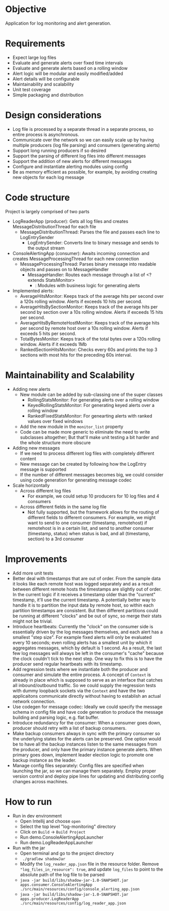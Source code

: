 # Objective
Application for log monitoring and alert generation.

# Requirements
- Expect large log files
- Evaluate and generate alerts over fixed time intervals
- Evaluate and generate alerts based on a rolling window
- Alert logic will be modular and easily modified/added
- Alert details will be configurable
- Maintainability and scalability
- Unit test coverage
- Simple packaging and distribution

# Design considerations
- Log file is processed by a separate thread in a separate process, so entire process is asynchronous.
- Communicate over the network so we can easily scale up by having multiple producers (log file parsing) and consumers (generating alerts)
- Support long running producers if so desired
- Support the parsing of different log files into different messages
- Support the addition of new alerts for different messages
- Configure and instantiate alerting modules using config
- Be as memory efficient as possible, for example, by avoiding creating new objects for each log message

# Code structure
Project is largely comprised of two parts
- LogReaderApp (producer): Gets all log files and creates MessageDistributionThread for each file 
  - MessageDistributionThread: Parses the file and passes each line to LogEntrySender
    - LogEntrySender: Converts line to binary message and sends to the output stream
- ConsoleAlertingApp (consumer): Awaits incoming connection and creates MessageProcessingThread for each new connection
  - MessageProcessingThread: Parses binary message into readable objects and passes on to MessageHandler
    - MessageHandler: Routes each message through a list of <? extends StatsMonitor>
      - <? extends StatsMonitor>: Modules with business logic for generating alerts
- Implemented alerts:
  - AverageHitsMonitor: Keeps track of the average hits per second over a 120s rolling window. Alerts if exceeds 10 hits per second.
  - AverageHitsBySectionMonitor: Keeps track of the average hits per second by section over a 10s rolling window. Alerts if exceeds 15 hits per second.
  - AverageHitsByRemoteHostMonitor: Keeps track of the average hits per second by remote host over a 10s rolling window. Alerts if exceeds 5 hits per second.
  - TotalBytesMonitor: Keeps track of the total bytes over a 120s rolling window. Alerts if it exceeds 1Mb
  - RankedSectionHitsMonitor: Checks every 60s and prints the top 3 sections with most hits for the preceding 60s interval.
# Maintainability and Scalability
- Adding new alerts
  - New module can be added by sub-classing one of the super classes
    - RollingStatsMonitor: For generating alerts over a rolling window
    - KeyedRollingStatsMonitor: For generating keyed alerts over a rolling window
    - RankedFixedStatsMonitor: For genearting alerts with ranked values over fixed windows
  - Add the new module in the ```monitor_list``` property
  - Code can be made more generic to eliminate the need to write subclasses altogether; But that'll make unit testing a bit harder and the whole structure more obscure
- Adding new messages
  - If we need to process different log files with completely different content
  - New message can be created by following how the LogEntry message is supported
  - If the number of different messages becomes big, we could consider using code generation for generating message codec
- Scale horizontally
  - Across different log files
    - For example, we could setup 10 producers for 10 log files and 4 consumers
  - Across different fields in the same log file
    - Not fully supported, but the framework allows for the routing of different fields to different consumers. For example, we might want to send to one consumer (timestamp, remotehost) if remotehost is in a certain list, and send to another consumer (timestamp, status) when status is bad, and all (timestamp, section) to a 3rd consumer

# Improvements
- Add more unit tests
- Better deal with timestamps that are out of order. From the sample data it looks like each remote host was logged separately and as a result between different remote hosts the timestamps are slightly out of order. In the current logic if it receives a timestamp older than the "current" timestamp, it'll use the current timestamp. A potentially better way to handle it is to partition the input data by remote host, so within each partition timestamps are consistent. But then different partitions could be running at different "clocks" and be out of sync, so merge their stats might not be trivial.
- Introduce heartbeats: Currently the "clock" on the consumer side is essentially driven by the log messages themselves, and each alert has a smallest "step size". For example fixed alerts will only be evaluated every 10 seconds; even rolling alerts has a smallest unit by which it aggregates messages, which by default is 1 second. As a result, the last few log messages will always be left in the consumer's "cache" because the clock couldn't tick to the next step. One way to fix this is to have the producer send regular heartbeats with its timestamp.
- Add regression tests where we instantiate both the producer and consumer and simulate the entire process. A concept of ```Context``` is already in place which is supposed to serve as an interface that catches all inbound/outbound traffic. So we could supply the regression tests with dummy loopback sockets via the ```Context``` and have the two applicaitons communicate directly without having to establish an actual network connection.
- Use codegen for message codec: Ideally we could specify the message schema in config file and have code generation to produce the message building and parsing logic, e.g. flat buffer.
- Introduce redundancy for the consumer: When a consumer goes down, producer should retry with a list of backup consumers.
- Make backup consumers always in sync with the primary consumer so the underlying states for the alerts can be preserved. One option would be to have all the backup instances listen to the same messages from the producer, and only have the primary instance generate alerts. When primary goes down, implement leader election logic to promote one backup instance as the leader.
- Manage config files separately: Config files are specified when launching the jar, so we can manage them separately. Employ proper version control and deploy pipe lines for updating and distributing config changes across machines.

# How to run
- Run in dev environment
  - Open Intellij and choose ```open```
  - Select the top level "log-monitoring" directory
  - Click on ```Build``` -> ```Build Project```
  - Run demo.ConsoleAlertingAppLauncher
  - Run demo.LogReaderAppLauncher
- Run with the jar
  - Open terminal and go to the project directory
  - ``` ./gradlew shadowJar```
  - Modify the ```log_reader_app.json``` file in the resource folder. Remove ```"log_files_in_resource": true```, and update ```log_files``` to point to the absolute path of the log file to be parsed
  - ```java -jar build/libs/shadow-jar-1.0-SNAPSHOT.jar apps.consumer.ConsoleAlertingApp ./src/main/resources/config/console_alerting_app.json```
  - ```java -jar build/libs/shadow-jar-1.0-SNAPSHOT.jar apps.producer.LogReaderApp ./src/main/resources/config/log_reader_app.json```
